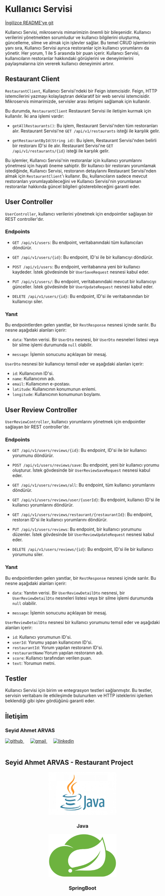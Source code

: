 # Kullanıcı Servisi

[İngilizce README'ye git](README.MD)

Kullanıcı Servisi, mikroservis mimarimizin önemli bir bileşenidir. Kullanıcı verilerini yönetmekten sorumludur ve kullanıcı bilgilerini oluşturma, güncelleme, silme ve almak için işlevler sağlar. Bu temel CRUD işlemlerinin yanı sıra, Kullanıcı Servisi ayrıca restoranlar için kullanıcı yorumlarını da yönetir. Her yorum, 1 ile 5 arasında bir puan içerir. Kullanıcı Servisi, kullanıcıların restoranlar hakkındaki görüşlerini ve deneyimlerini paylaşmalarına izin vererek kullanıcı deneyimini artırır.

## Restaurant Client

`RestaurantClient`, Kullanıcı Servisi'ndeki bir Feign istemcisidir. Feign, HTTP istemcilerini yazmayı kolaylaştıran deklaratif bir web servisi istemcisidir. Mikroservis mimarimizde, servisler arası iletişimi sağlamak için kullanılır.

Bu durumda, `RestaurantClient` Restaurant Servisi ile iletişim kurmak için kullanılır. İki ana işlemi vardır:

- `getAllRestaurants()`: Bu işlem, Restaurant Servisi'nden tüm restoranları alır. Restaurant Servisi'ne `GET /api/v1/restaurants` isteği ile karşılık gelir.

- `getRestaurantById(String id)`: Bu işlem, Restaurant Servisi'nden belirli bir restoranı ID'si ile alır. Restaurant Servisi'ne `GET /api/v1/restaurants/{id}` isteği ile karşılık gelir.

Bu işlemler, Kullanıcı Servisi'nin restoranlar için kullanıcı yorumlarını yönetmesi için hayati öneme sahiptir. Bir kullanıcı bir restoranı yorumlamak istediğinde, Kullanıcı Servisi, restoranın detaylarını Restaurant Servisi'nden almak için `RestaurantClient`'ı kullanır. Bu, kullanıcıların sadece mevcut restoranları yorumlayabileceğini ve Kullanıcı Servisi'nin yorumlanan restoranlar hakkında güncel bilgileri gösterebileceğini garanti eder.

## User Controller

`UserController`, kullanıcı verilerini yönetmek için endpointler sağlayan bir REST controller'dır.

### Endpoints

- `GET /api/v1/users`: Bu endpoint, veritabanındaki tüm kullanıcıları döndürür.

- `GET /api/v1/users/{id}`: Bu endpoint, ID'si ile bir kullanıcıyı döndürür.

- `POST /api/v1/users`: Bu endpoint, veritabanına yeni bir kullanıcı kaydeder. İstek gövdesinde bir `UserSaveRequest` nesnesi kabul eder.

- `PUT /api/v1/users/`: Bu endpoint, veritabanındaki mevcut bir kullanıcıyı günceller. İstek gövdesinde bir `UserUpdateRequest` nesnesi kabul eder.

- `DELETE /api/v1/users/{id}`: Bu endpoint, ID'si ile veritabanından bir kullanıcıyı siler.

### Yanıt

Bu endpointlerden gelen yanıtlar, bir `RestResponse` nesnesi içinde sarılır. Bu nesne aşağıdaki alanları içerir:

- `data`: Yanıtın verisi. Bir `UserDto` nesnesi, bir `UserDto` nesneleri listesi veya bir silme işlemi durumunda `null` olabilir.

- `message`: İşlemin sonucunu açıklayan bir mesaj.

`UserDto` nesnesi bir kullanıcıyı temsil eder ve aşağıdaki alanları içerir:

- `id`: Kullanıcının ID'si.
- `name`: Kullanıcının adı.
- `email`: Kullanıcının e-postası.
- `latitude`: Kullanıcının konumunun enlemi.
- `longitude`: Kullanıcının konumunun boylamı.


## User Review Controller

`UserReviewController`, kullanıcı yorumlarını yönetmek için endpointler sağlayan bir REST controller'dır.

### Endpoints

- `GET /api/v1/users/reviews/{id}`: Bu endpoint, ID'si ile bir kullanıcı yorumunu döndürür.

- `POST /api/v1/users/reviews/save`: Bu endpoint, yeni bir kullanıcı yorumu oluşturur. İstek gövdesinde bir `UserReviewSaveRequest` nesnesi kabul eder.

- `GET /api/v1/users/reviews/all`: Bu endpoint, tüm kullanıcı yorumlarını döndürür.
- `GET /api/v1/users/reviews/user/{userId}`: Bu endpoint, kullanıcı ID'si ile kullanıcı yorumlarını döndürür.

- `GET /api/v1/users/reviews/restaurant/{restaurantId}`: Bu endpoint, restoran ID'si ile kullanıcı yorumlarını döndürür.

- `PUT /api/v1/users/reviews`: Bu endpoint, bir kullanıcı yorumunu düzenler. İstek gövdesinde bir `UserReviewUpdateRequest` nesnesi kabul eder.

- `DELETE /api/v1/users/reviews/{id}`: Bu endpoint, ID'si ile bir kullanıcı yorumunu siler.

### Yanıt

Bu endpointlerden gelen yanıtlar, bir `RestResponse` nesnesi içinde sarılır. Bu nesne aşağıdaki alanları içerir:

- `data`: Yanıtın verisi. Bir `UserReviewDetailDto` nesnesi, bir `UserReviewDetailDto` nesneleri listesi veya bir silme işlemi durumunda `null` olabilir.

- `message`: İşlemin sonucunu açıklayan bir mesaj.

`UserReviewDetailDto` nesnesi bir kullanıcı yorumunu temsil eder ve aşağıdaki alanları içerir:

- `id`: Kullanıcı yorumunun ID'si.
- `userId`: Yorumu yapan kullanıcının ID'si.
- `restaurantId`: Yorum yapılan restoranın ID'si.
- `restaurantName`:Yorum yapılan restoranın adı.
- `score`: Kullanıcı tarafından verilen puan.
- `text`: Yorumun metni.

## Testler

Kullanıcı Servisi için birim ve entegrasyon testleri sağlanmıştır. Bu testler, servisin veritabanı ile etkileşimde bulunurken ve HTTP isteklerini işlerken beklendiği gibi işlev gördüğünü garanti eder.

## İletişim

### Seyid Ahmet ARVAS

<a href="https://github.com/ahmetarvastr" target="_blank">
<img  src=https://img.shields.io/badge/github-%2324292e.svg?&style=for-the-badge&logo=github&logoColor=white alt=github style="margin-bottom: 20px;" />
</a>
<a href = "mailto:example@gmail.com?subject = Geri Bildirim&body = Mesaj">
<img src=https://img.shields.io/badge/send-email-email?&style=for-the-badge&logo=microsoftoutlook&color=CD5C5C alt=gmail style="margin-bottom: 20px; margin-left:20px" />
</a>
<a href="https://linkedin.com/in/seyidahmetarvas" target="_blank">
<img src=https://img.shields.io/badge/linkedin-%231E77B5.svg?&style=for-the-badge&logo=linkedin&logoColor=white alt=linkedin style="margin-bottom: 20px; margin-left:20px" />
</a>  

## Seyid Ahmet ARVAS - Restaurant Project

<div align="center">
<img src="../img/java.png" alt="Logo" width="220" height="140">
<h3 align="center">Java</h3>
</div>

<div align="center">
<img src="../img/spring.png" alt="Logo" width="220" height="140">
<h3 align="center">SpringBoot</h3>   
</div>

